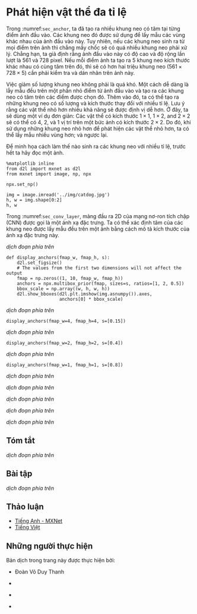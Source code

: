 <!-- ===================== Bắt đầu dịch Phần 1 ==================== -->
<!-- ========================================= REVISE - BẮT ĐẦU =================================== -->

<!--
# Multiscale Object Detection
-->

# Phát hiện vật thể đa tỉ lệ


<!--
In :numref:`sec_anchor`, we generated multiple anchor boxes centered on each pixel of the input image.
These anchor boxes are used to sample different regions of the input image.
However, if anchor boxes are generated centered on each pixel of the image, soon there will be too many anchor boxes for us to compute.
For example, we assume that the input image has a height and a width of 561 and 728 pixels respectively.
If five different shapes of anchor boxes are generated centered on each pixel, over two million anchor boxes ($561 \times 728 \times 5$) need to be predicted and labeled on the image.
-->

Trong :numref:`sec_anchor`, ta đã tạo ra nhiều khung neo có tâm tại từng điểm ảnh đầu vào.
Các khung neo đó được sử dụng để lấy mẫu các vùng khác nhau của ảnh đầu vào này.
Tuy nhiên, nếu các khung neo sinh ra từ mọi điểm trên ảnh thì chẳng mấy chốc sẽ có quá nhiều khung neo phải xử lý.
Chẳng hạn, ta giả định rằng ảnh đầu vào này có độ cao và độ rộng lần lượt là 561 và 728 pixel.
Nếu mỗi điểm ảnh ta tạo ra 5 khung neo kích thước khác nhau có cùng tâm trên đó, thì sẽ có hơn hai triệu khung neo ($561 \times 728 \times 5$) cần phải kiểm tra và dán nhãn trên ảnh này.

<!--
It is not difficult to reduce the number of anchor boxes.
An easy way is to apply uniform sampling on a small portion of pixels from the input image and generate anchor boxes centered on the sampled pixels.
In addition, we can generate anchor boxes of varied numbers and sizes on multiple scales.
Notice that smaller objects are more likely to be positioned on the image than larger ones.
Here, we will use a simple example: Objects with shapes of $1 \times 1$, $1 \times 2$, and $2 \times 2$ may have 4, 2, and 1 possible position(s) on an image with the shape $2 \times 2$.
Therefore, when using smaller anchor boxes to detect smaller objects, we can sample more regions; when using larger anchor boxes to detect larger objects, we can sample fewer regions.
-->

Việc giảm số lượng khung neo không phải là quá khó.
Một cách dễ dàng là lẫy mẫu đều trên một phần nhỏ điểm từ ảnh đầu vào và tạo ra các khung neo có tâm trên các điểm được chọn đó.
Thêm vào đó, ta có thể tạo ra những khung neo có số lượng và kích thước thay đổi với nhiều tỉ lệ.
Lưu ý rằng các vật thể nhỏ hơn nhiều khả năng sẽ được định vị dễ hơn.
Ở đây, ta sẽ dùng một ví dụ đơn giản: Các vật thể có kích thước $1 \times 1$, $1 \times 2$, and $2 \times 2$ sẽ có thể có 4, 2, và 1 vị trí trên một bức ảnh có kích thước $2 \times 2$.
Do đó, khi sử dụng những khung neo nhỏ hơn để phát hiện các vật thể nhỏ hơn, ta có thể lấy mẫu nhiều vùng hơn; và ngược lại.

<!--
To demonstrate how to generate anchor boxes on multiple scales, let us read an image first.
It has a height and width of $561 \times 728$ pixels.
-->

Để minh họa cách làm thế nào sinh ra các khung neo với nhiều tỉ lệ, trước hết ta hãy đọc một ảnh.

```{.python .input  n=1}
%matplotlib inline
from d2l import mxnet as d2l
from mxnet import image, np, npx

npx.set_np()

img = image.imread('../img/catdog.jpg')
h, w = img.shape[0:2]
h, w
```


<!--
In :numref:`sec_conv_layer`, the 2D array output of the convolutional neural network (CNN) is called a feature map.
We can determine the midpoints of anchor boxes uniformly sampled on any image by defining the shape of the feature map.
-->

Trong :numref:`sec_conv_layer`, mảng đầu ra 2D của mạng nơ-ron tích chập (CNN) được gọi là một ánh xạ đặc trưng.
Ta có thể xác định tâm của các khung neo được lấy mẫu đều trên một ảnh bằng cách mô tả kích thước của ánh xạ đặc trưng này.

<!-- ===================== Kết thúc dịch Phần 1 ===================== -->

<!-- ===================== Bắt đầu dịch Phần 2 ===================== -->


<!--
The function `display_anchors` is defined below.
We are going to generate anchor boxes `anchors` centered on each unit (pixel) on the feature map `fmap`.
Since the coordinates of axes $x$ and $y$ in anchor boxes `anchors` have been divided by the width and height of the feature map `fmap`, 
values between 0 and 1 can be used to represent relative positions of anchor boxes in the feature map.
Since the midpoints of anchor boxes `anchors` overlap with all the units on feature map `fmap`, 
the relative spatial positions of the midpoints of the `anchors` on any image must have a uniform distribution.
Specifically, when the width and height of the feature map are set to `fmap_w` and `fmap_h` respectively, 
the function will conduct uniform sampling for `fmap_h` rows and `fmap_w` columns of pixels and use them as midpoints 
to generate anchor boxes with size `s` (we assume that the length of list `s` is 1) and different aspect ratios (`ratios`).
-->

*dịch đoạn phía trên*


```{.python .input  n=2}
def display_anchors(fmap_w, fmap_h, s):
    d2l.set_figsize()
    # The values from the first two dimensions will not affect the output
    fmap = np.zeros((1, 10, fmap_w, fmap_h))
    anchors = npx.multibox_prior(fmap, sizes=s, ratios=[1, 2, 0.5])
    bbox_scale = np.array((w, h, w, h))
    d2l.show_bboxes(d2l.plt.imshow(img.asnumpy()).axes,
                    anchors[0] * bbox_scale)
```


<!--
We will first focus on the detection of small objects. In order to make it easier to distinguish upon display, the anchor boxes with different midpoints here do not overlap.
We assume that the size of the anchor boxes is 0.15 and the height and width of the feature map are 4.
We can see that the midpoints of anchor boxes from the 4 rows and 4 columns on the image are uniformly distributed.
-->

*dịch đoạn phía trên*


```{.python .input  n=3}
display_anchors(fmap_w=4, fmap_h=4, s=[0.15])
```


<!--
We are going to reduce the height and width of the feature map by half and use a larger anchor box to detect larger objects.
When the size is set to 0.4, overlaps will occur between regions of some anchor boxes.
-->

*dịch đoạn phía trên*



```{.python .input  n=4}
display_anchors(fmap_w=2, fmap_h=2, s=[0.4])
```


<!--
Finally, we are going to reduce the height and width of the feature map by half and increase the anchor box size to 0.8.
Now the midpoint of the anchor box is the center of the image.
-->

*dịch đoạn phía trên*



```{.python .input  n=5}
display_anchors(fmap_w=1, fmap_h=1, s=[0.8])
```


<!--
Since we have generated anchor boxes of different sizes on multiple scales, we will use them to detect objects of various sizes at different scales.
Now we are going to introduce a method based on convolutional neural networks (CNNs).
-->

*dịch đoạn phía trên*


<!-- ===================== Kết thúc dịch Phần 2 ===================== -->

<!-- ===================== Bắt đầu dịch Phần 3 ===================== -->


<!--
At a certain scale, suppose we generate $h \times w$ sets of anchor boxes with different midpoints based on $c_i$ feature maps 
with the shape $h \times w$ and the number of anchor boxes in each set is $a$.
For example, for the first scale of the experiment, we generate 16 sets of anchor boxes with 
different midpoints based on 10 (number of channels) feature maps with a shape of $4 \times 4$, and each set contains 3 anchor boxes.
Next, each anchor box is labeled with a category and offset based on the classification and position of the ground-truth bounding box.
At the current scale, the object detection model needs to predict the category and offset of $h \times w$ sets of anchor boxes with different midpoints based on the input image.
-->

*dịch đoạn phía trên*


<!--
We assume that the $c_i$ feature maps are the intermediate output of the CNN based on the input image.
Since each feature map has $h \times w$ different spatial positions, the same position will have $c_i$ units.
According to the definition of receptive field in the :numref:`sec_conv_layer`, the $c_i$ units of the feature map at the same spatial position have the same receptive field on the input image.
Thus, they represent the information of the input image in this same receptive field.
Therefore, we can transform the $c_i$ units of the feature map at the same spatial position into the categories and offsets of the $a$ anchor boxes generated using that position as a midpoint.
It is not hard to see that, in essence, we use the information of the input image in a certain receptive field to predict the category and offset of the anchor boxes close to the field on the input image.
-->

*dịch đoạn phía trên*


<!--
When the feature maps of different layers have receptive fields of different sizes on the input image, they are used to detect objects of different sizes.
For example, we can design a network to have a wider receptive field for each unit in the feature map that is closer to the output layer, to detect objects with larger sizes in the input image.
-->

*dịch đoạn phía trên*


<!--
We will implement a multiscale object detection model in the following section.
-->

*dịch đoạn phía trên*



## Tóm tắt


<!--
* We can generate anchor boxes with different numbers and sizes on multiple scales to detect objects of different sizes on multiple scales.
* The shape of the feature map can be used to determine the midpoint of the anchor boxes that uniformly sample any image.
* We use the information for the input image from a certain receptive field to predict the category and offset of the anchor boxes close to that field on the image.
-->

*dịch đoạn phía trên*


## Bài tập


<!--
Given an input image, assume $1 \times c_i \times h \times w$ to be the shape of the feature map while $c_i, h, w$ are the number, height, and width of the feature map.
What methods can you think of to convert this variable into the anchor box's category and offset? What is the shape of the output?
-->

*dịch đoạn phía trên*

<!-- ===================== Kết thúc dịch Phần 3 ===================== -->
<!-- ========================================= REVISE - KẾT THÚC ===================================-->

## Thảo luận
* [Tiếng Anh - MXNet](https://discuss.d2l.ai/t/371)
* [Tiếng Việt](https://forum.machinelearningcoban.com/c/d2l)


## Những người thực hiện
Bản dịch trong trang này được thực hiện bởi:
<!--
Tác giả của mỗi Pull Request điền tên mình và tên những người review mà bạn thấy
hữu ích vào từng phần tương ứng. Mỗi dòng một tên, bắt đầu bằng dấu `*`.

Tên đầy đủ của các reviewer có thể được tìm thấy tại https://github.com/aivivn/d2l-vn/blob/master/docs/contributors_info.md
-->

* Đoàn Võ Duy Thanh
<!-- Phần 1 -->
* 

<!-- Phần 2 -->
* 

<!-- Phần 3 -->
* 
